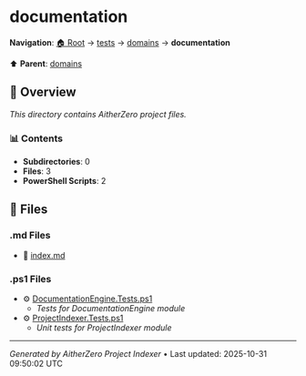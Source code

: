 # documentation

**Navigation**: [🏠 Root](../../../index.md) → [tests](../../index.md) → [domains](../index.md) → **documentation**

⬆️ **Parent**: [domains](../index.md)

## 📖 Overview

*This directory contains AitherZero project files.*

### 📊 Contents

- **Subdirectories**: 0
- **Files**: 3
- **PowerShell Scripts**: 2

## 📄 Files

### .md Files

- 📝 [index.md](./index.md)

### .ps1 Files

- ⚙️ [DocumentationEngine.Tests.ps1](./DocumentationEngine.Tests.ps1)
  - *Tests for DocumentationEngine module*
- ⚙️ [ProjectIndexer.Tests.ps1](./ProjectIndexer.Tests.ps1)
  - *Unit tests for ProjectIndexer module*

---

*Generated by AitherZero Project Indexer* • Last updated: 2025-10-31 09:50:02 UTC

